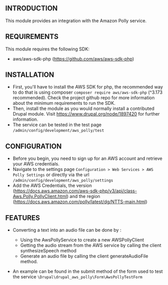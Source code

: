 INTRODUCTION
------------

This module provides an integration with the Amazon Polly service.

REQUIREMENTS
------------

This module requires the following SDK:

* aws/aws-sdk-php (https://github.com/aws/aws-sdk-php)

INSTALLATION
------------

* First, you'll have to install the AWS SDK for php, the recommended way to do that is using composer
  `composer require aws/aws-sdk-php` (^3.173 recommended).
  Check the project github repo for more information about the minimum requirements to run the SDK.
* Then, install the module as you would normally install a contributed Drupal module. Visit
  https://www.drupal.org/node/1897420 for further information.
* The service can be tested in the test page `/admin/config/development/aws_polly/test`

CONFIGURATION
-------------

* Before you begin, you need to sign up for an AWS account and retrieve your AWS credentials.
* Navigate to the settings page `Configuration > Web Services > AWS Polly Settings` or directly via the url `/admin/config/development/aws_polly/settings`
* Add the AWS Credentials, the version (https://docs.aws.amazon.com/aws-sdk-php/v3/api/class-Aws.Polly.PollyClient.html) and the region (https://docs.aws.amazon.com/polly/latest/dg/NTTS-main.html)

FEATURES
-------------

* Converting a text into an audio file can be done by :
  * Using the AwsPollyService to create a new AWSPollyClient
  * Getting the audio stream from the AWS service by calling the client synthesizeSpeech method
  * Generate an audio file by calling the client generateAudioFile method.

* An example can be found in the submit method  of the form used to test the service `\Drupal\drupal_aws_polly\Form\AwsPollyTestForm`
